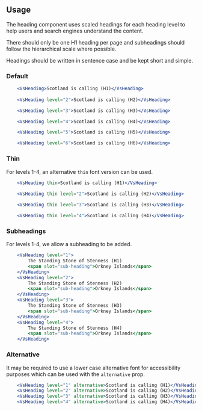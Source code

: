 ## Usage
The heading component uses scaled headings for each heading level to help users and search 
engines understand the content. 

There should only be one H1 heading per page and 
subheadings should follow the hierarchical scale where possible. 

Headings should be written in sentence case and be kept short and simple. 

### Default
```jsx
    <VsHeading>Scotland is calling (H1)</VsHeading>
    
    <VsHeading level="2">Scotland is calling (H2)</VsHeading>

    <VsHeading level="3">Scotland is calling (H3)</VsHeading>

    <VsHeading level="4">Scotland is calling (H4)</VsHeading>

    <VsHeading level="5">Scotland is calling (H5)</VsHeading>

    <VsHeading level="6">Scotland is calling (H6)</VsHeading>

```

### Thin
For levels 1-4, an alternative `thin` font version can be used.
```jsx
    <VsHeading thin>Scotland is calling (H1)</VsHeading>
    
    <VsHeading thin level="2">Scotland is calling (H2)</VsHeading>

    <VsHeading thin level="3">Scotland is calling (H3)</VsHeading>

    <VsHeading thin level="4">Scotland is calling (H4)</VsHeading>

```

### Subheadings
For levels 1-4, we allow a subheading to be added. 
```jsx
    <VsHeading level="1">
        The Standing Stone of Stenness (H1)
        <span slot="sub-heading">Orkney Islands</span>
    </VsHeading>
    <VsHeading level="2">
        The Standing Stone of Stenness (H2)
        <span slot="sub-heading">Orkney Islands</span>
    </VsHeading>
    <VsHeading level="3">
        The Standing Stone of Stenness (H3)
        <span slot="sub-heading">Orkney Islands</span>
    </VsHeading>
    <VsHeading level="4">
        The Standing Stone of Stenness (H4)
        <span slot="sub-heading">Orkney Islands</span>
    </VsHeading>
```

### Alternative
It may be required to use a lower case alternative font for accessibility purposes 
which can be used with the `alternative` prop.
```jsx
    <VsHeading level="1" alternative>Scotland is calling (H1)</VsHeading>
    <VsHeading level="2" alternative>Scotland is calling (H2)</VsHeading>
    <VsHeading level="3" alternative>Scotland is calling (H3)</VsHeading>
    <VsHeading level="4" alternative>Scotland is calling (H4)</VsHeading>
```
